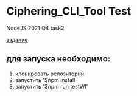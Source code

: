 # Ciphering_CLI_Tool Test
NodeJS 2021 Q4 task2

[задание](https://github.com/rolling-scopes-school/basic-nodejs-course/blob/master/descriptions/testing.md)

## для запуска необходимо:
1. клонировать репозиторий
2. запустить '$npm install'
3. запустить '$npm run testWI'
